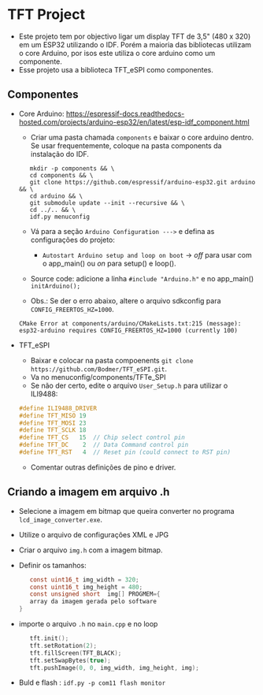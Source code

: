 # TFT Project

* Este projeto tem por objectivo ligar um display TFT de 3,5" (480 x 320) em um ESP32 utilizando o IDF.
Porém a maioria das bibliotecas utilizam o core Arduino, por isos este utiliza o core arduino como um componente.
* Esse projeto usa a biblioteca TFT_eSPI como componentes.

## Componentes
* Core Arduino: https://espressif-docs.readthedocs-hosted.com/projects/arduino-esp32/en/latest/esp-idf_component.html

   * Criar uma pasta chamada `components` e baixar o core arduino dentro. Se usar frequentemente, coloque na pasta components da instalação do IDF.

   ```
      mkdir -p components && \
      cd components && \
      git clone https://github.com/espressif/arduino-esp32.git arduino && \
      cd arduino && \
      git submodule update --init --recursive && \
      cd ../.. && \
      idf.py menuconfig
   ```

   * Vá para a seção `Arduino Configuration --->` e defina as configurações do projeto: 
      * `Autostart Arduino setup and loop on boot` -> _off_ para usar com o app_main() ou _on_ para setup() e loop().

   * Source code: adicione a linha `#include "Arduino.h"` e no app_main() `initArduino();`
   
   * Obs.: Se der o erro abaixo, altere o arquivo sdkconfig para `CONFIG_FREERTOS_HZ=1000`.
   ```
   CMake Error at components/arduino/CMakeLists.txt:215 (message):
   esp32-arduino requires CONFIG_FREERTOS_HZ=1000 (currently 100)
   ```

* TFT_eSPI
   * Baixar e colocar na pasta compoenents `git clone https://github.com/Bodmer/TFT_eSPI.git`.
   * Va no menuconfig/components/TFTe_SPI
   * Se não der certo, edite o arquivo `User_Setup.h` para utilizar o ILI9488:
   ```c
   #define ILI9488_DRIVER
   #define TFT_MISO 19
   #define TFT_MOSI 23
   #define TFT_SCLK 18
   #define TFT_CS   15  // Chip select control pin
   #define TFT_DC    2  // Data Command control pin
   #define TFT_RST   4  // Reset pin (could connect to RST pin)
   ```
   * Comentar outras definições de pino e driver.
   

## Criando a imagem em arquivo .h
* Selecione a imagem em bitmap que queira converter no programa `lcd_image_converter.exe`.
* Utilize o arquivo de configurações XML e JPG  
* Criar o arquivo `img.h` com a imagem bitmap.
* Definir os tamanhos: 
   ```c
      const uint16_t img_width = 320;
      const uint16_t img_height = 480;
      const unsigned short  img[] PROGMEM={
      array da imagem gerada pelo software
   }
   ```
* importe o arquivo  `.h` no `main.cpp` e no loop
   ```c
      tft.init();
      tft.setRotation(2);
      tft.fillScreen(TFT_BLACK);
      tft.setSwapBytes(true);
      tft.pushImage(0, 0, img_width, img_height, img);
   ```

* Buld e flash : `idf.py -p com11 flash monitor`